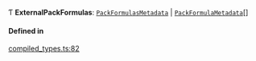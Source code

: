 Ƭ **ExternalPackFormulas**: [`PackFormulasMetadata`](../interfaces/PackFormulasMetadata.md) \| [`PackFormulaMetadata`](PackFormulaMetadata.md)[]

#### Defined in

[compiled_types.ts:82](https://github.com/coda/packs-sdk/blob/main/compiled_types.ts#L82)
